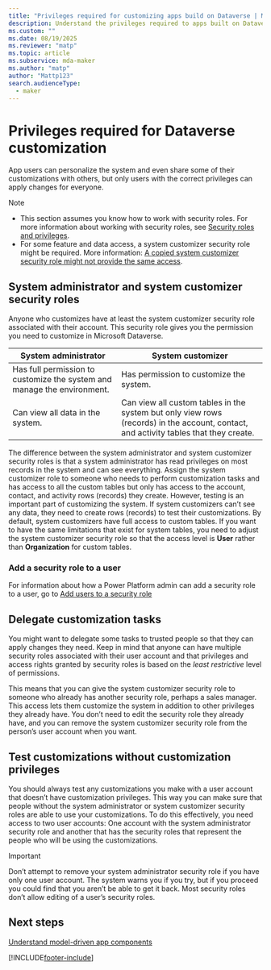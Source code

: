 ```yaml
---
title: "Privileges required for customizing apps build on Dataverse | MicrosoftDocs"
description: Understand the privileges required to apps built on Dataverse
ms.custom: ""
ms.date: 08/19/2025
ms.reviewer: "matp"
ms.topic: article
ms.subservice: mda-maker
ms.author: "matp"
author: "Mattp123"
search.audienceType: 
  - maker
---
```

# Privileges required for Dataverse customization

App users can personalize the system and even share some of their customizations with others, but only users with the correct privileges can apply changes for everyone.  
  
> [!NOTE]
>
> - This section assumes you know how to work with security roles. For more information about working with security roles, see [Security roles and privileges](/power-platform/admin/security-roles-privileges).  
> - For some feature and data access, a system customizer security role might be required. More information: [A copied system customizer security role might not provide the same access](/power-platform/admin/copy-security-role#a-copied-system-customizer-security-role-might-not-provide-the-same-access).

## System administrator and system customizer security roles

Anyone who customizes have at least the system customizer security role associated with their account. This security role gives you the permission you need to customize in Microsoft Dataverse.  
  
|System administrator|System customizer|  
|--------------------------|-----------------------|  
|Has full permission to customize the system and manage the environment.|Has permission to customize the system. |  
|Can view all data in the system. |Can view all custom tables in the system but only view rows (records) in the account, contact, and activity tables that they create. |  
  
The difference between the system administrator and system customizer security roles is that a system administrator has read privileges on most records in the system and can see everything. Assign the system customizer role to someone who needs to perform customization tasks and has access to all the custom tables but only has access to the account, contact, and activity rows (records) they create. However, testing is an important part of customizing the system. If system customizers can’t see any data, they need to create rows (records) to test their customizations. By default, system customizers have full access to custom tables. If you want to have the same limitations that exist for system tables, you need to adjust the system customizer security role so that the access level is **User** rather than **Organization** for custom tables. 

### Add a security role to a user

For information about how a Power Platform admin can add a security role to a user, go to [Add users to a security role](/power-platform/admin/security-roles-privileges?tabs=new#add-users-to-a-security-role)
  
## Delegate customization tasks  

You might want to delegate some tasks to trusted people so that they can apply changes they need. Keep in mind that anyone can have multiple security roles associated with their user account and that privileges and access rights granted by security roles is based on the *least restrictive* level of permissions.  
  
 This means that you can give the system customizer security role to someone who already has another security role, perhaps a sales manager. This access lets them customize the system in addition to other privileges they already have. You don’t need to edit the security role they already have, and you can remove the system customizer security role from the person’s user account when you want.  
  
## Test customizations without customization privileges

You should always test any customizations you make with a user account that doesn’t have customization privileges. This way you can make sure that people without the system administrator or system customizer security roles are able to use your customizations. To do this effectively, you need access to two user accounts: One account with the system administrator security role and another that has the security roles that represent the people who will be using the customizations.  
  
> [!IMPORTANT]
> Don’t attempt to remove your system administrator security role if you have only one user account. The system warns you if you try, but if you proceed you could find that you aren’t be able to get it back. Most security roles don’t allow editing of a user’s security roles.  
  
## Next steps

[Understand model-driven app components](model-driven-app-components.md)

[!INCLUDE[footer-include](../../includes/footer-banner.md)]
